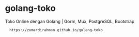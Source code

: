 # golang-toko
Toko Online dengan Golang | Gorm, Mux, PostgreSQL, Bootstrap

      https://zumardirahman.github.io/golang-toko
